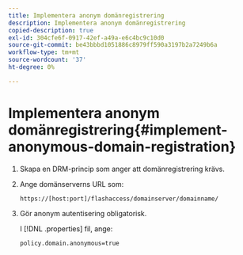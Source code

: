 ```yaml
---
title: Implementera anonym domänregistrering
description: Implementera anonym domänregistrering
copied-description: true
exl-id: 304cfe6f-0917-42ef-a49a-e6c4bc9c10d0
source-git-commit: be43bbbd1051886c8979ff590a3197b2a7249b6a
workflow-type: tm+mt
source-wordcount: '37'
ht-degree: 0%

---
```


# Implementera anonym domänregistrering{#implement-anonymous-domain-registration}

1. Skapa en DRM-princip som anger att domänregistrering krävs.
1. Ange domänserverns URL som:

   ```
   https://[host:port]/flashaccess/domainserver/domainname/
   ```

1. Gör anonym autentisering obligatorisk.

   I [!DNL .properties] fil, ange:

   ```
   policy.domain.anonymous=true 
   ```
